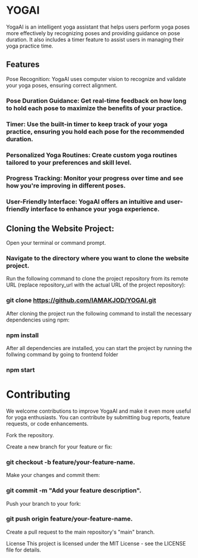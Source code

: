 # YOGAI
YogaAI is an intelligent yoga assistant that helps users perform yoga poses more effectively by recognizing poses and providing guidance on pose duration. It also includes a timer feature to assist users in managing their yoga practice time.

## Features
Pose Recognition: YogaAI uses computer vision to recognize and validate your yoga poses, ensuring correct alignment.

### Pose Duration Guidance: Get real-time feedback on how long to hold each pose to maximize the benefits of your practice.

### Timer: Use the built-in timer to keep track of your yoga practice, ensuring you hold each pose for the recommended duration.

### Personalized Yoga Routines: Create custom yoga routines tailored to your preferences and skill level.

### Progress Tracking: Monitor your progress over time and see how you're improving in different poses.

### User-Friendly Interface: YogaAI offers an intuitive and user-friendly interface to enhance your yoga experience.

## Cloning the Website Project:
Open your terminal or command prompt.

### Navigate to the directory where you want to clone the website project.

Run the following command to clone the project repository from its remote URL (replace repository_url with the actual URL of the project repository):
### git clone https://github.com/IAMAKJOD/YOGAI.git

After cloning the project run the following command to install the necessary dependencies using npm:
### npm install

After all dependencies are installed, you can start the project by running the follwing command by going to frontend folder
### npm start

# Contributing
We welcome contributions to improve YogaAI and make it even more useful for yoga enthusiasts. You can contribute by submitting bug reports, feature requests, or code enhancements.

Fork the repository.

Create a new branch for your feature or fix:
### git checkout -b feature/your-feature-name.

Make your changes and commit them:
### git commit -m "Add your feature description".

Push your branch to your fork:
### git push origin feature/your-feature-name.

Create a pull request to the main repository's "main" branch.

License
This project is licensed under the MIT License - see the LICENSE file for details.
